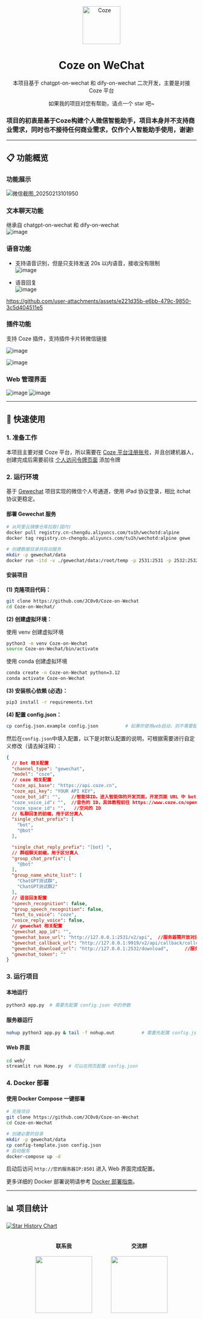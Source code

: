 <div align="center">
<img src="https://lf-coze-web-cdn.coze.cn/obj/coze-web-cn/obric/coze/favicon.1970.png" alt="Coze" width="100">
<h1>Coze on WeChat</h1>

本项目基于 chatgpt-on-wechat 和 dify-on-wechat 二次开发，主要是对接 Coze 平台

如果我的项目对您有帮助，请点一个 star 吧~
</div>


### 项目的初衷是基于Coze构建个人微信智能助手，项目本身并不支持商业需求，同时也不接待任何商业需求，仅作个人智能助手使用，谢谢!

---

## 📋 功能概览

### 功能展示
![微信截图_20250213101950](https://github.com/user-attachments/assets/aadf95b7-0291-4ff3-9f3d-1905e02eb93d)

### 文本聊天功能
继承自 chatgpt-on-wechat 和 dify-on-wechat  
![image](https://github.com/user-attachments/assets/96551277-dde1-4ccd-8cc6-418643cd9f83)

### 语音功能
- 支持语音识别，但是只支持发送 20s 以内语音，接收没有限制  
![image](https://github.com/user-attachments/assets/e72329ed-dc35-47d4-bf18-8d4d672bec77)

- 语音回复  
![image](https://github.com/user-attachments/assets/93625656-e77f-43d4-9cfb-dcdc7bc4abc4)

https://github.com/user-attachments/assets/e221d35b-e6bb-479c-9850-3c5d404511e5

### 插件功能
支持 Coze 插件，支持插件卡片转微信链接

![image](https://github.com/user-attachments/assets/738fd3b9-6be4-407f-a60c-aa995268535b)

![image](https://github.com/user-attachments/assets/56934c06-64fd-43bf-8522-535edd5edfb0)

### Web 管理界面
![image](https://github.com/user-attachments/assets/71638577-4a26-4138-ae03-e21e4c5435eb)
![image](https://github.com/user-attachments/assets/225c699f-569b-40cf-865f-c98c5ab790c7)

---

## 🚀 快速使用

### 1. 准备工作
本项目主要对接 Coze 平台，所以需要在 [Coze 平台注册账号](https://www.coze.cn/)，并且创建机器人，创建完成后需要前往 [个人访问令牌页面](https://www.coze.cn/open/oauth/pats) 添加令牌

### 2. 运行环境
基于 [Gewechat](https://github.com/Devo919/Gewechat) 项目实现的微信个人号通道，使用 iPad 协议登录，相比 itchat 协议更稳定。

#### 部署 Gewechat 服务

```bash
# 从阿里云镜像仓库拉取(国内)
docker pull registry.cn-chengdu.aliyuncs.com/tu1h/wechotd:alpine
docker tag registry.cn-chengdu.aliyuncs.com/tu1h/wechotd:alpine gewe

# 创建数据目录并启动服务
mkdir -p gewechat/data  
docker run -itd -v ./gewechat/data:/root/temp -p 2531:2531 -p 2532:2532 --restart=always --name=gewe gewe
```

#### 安装项目
**(1) 克隆项目代码：**

```bash
git clone https://github.com/JC0v0/Coze-on-Wechat
cd Coze-on-Wechat/
```
**(2) 创建虚拟环境：**

使用 venv 创建虚拟环境
```bash
python3 -m venv Coze-on-Wechat
source Coze-on-Wechat/bin/activate
```
使用 conda 创建虚拟环境

```bash
conda create -n Coze-on-Wechat python=3.12
conda activate Coze-on-Wechat
```

**(3) 安装核心依赖 (必选)：**

```bash
pip3 install -r requirements.txt
```
**(4) 配置 config.json：**

```bash
cp config.json.example config.json          # 如果你使用web启动，则不需要配置
```
然后在`config.json`中填入配置，以下是对默认配置的说明，可根据需要进行自定义修改（请去掉注释）：
 ```json
 {
   // Bot 相关配置
   "channel_type": "gewechat",
   "model": "coze",
   // coze 相关配置
   "coze_api_base": "https://api.coze.cn",
   "coze_api_key": "YOUR API KEY",
   "coze_bot_id": "",    //智能体ID。进入智能体的开发页面，开发页面 URL 中 bot 参数后的数字就是智能体ID。例如https://www.coze.cn/space/341****/bot/73428668*****，bot_id 为73428668*****。
   "coze_voice_id": "",  //音色的 ID，具体教程前往 https://www.coze.cn/open/docs/developer_guides/list_voices 查看
   "coze_space_id": "",   //空间的 ID
   // 私聊回复的前缀，用于区分真人
   "single_chat_prefix": [
     "bot",
     "@bot"
   ],
 
   "single_chat_reply_prefix": "[bot] ",
   // 群组聊天前缀，用于区分真人
   "group_chat_prefix": [
     "@bot"
   ],
   "group_name_white_list": [
     "ChatGPT测试群",
     "ChatGPT测试群2"
   ],
   // 语音回复配置
   "speech_recognition": false,
   "group_speech_recognition": false,
   "text_to_voice": "coze",
   "voice_reply_voice": false,
   // gewechat 相关配置
   "gewechat_app_id": "",
   "gewechat_base_url": "http://127.0.0.1:2531/v2/api",  //服务器需开放对应端口
   "gewechat_callback_url": "http://127.0.0.1:9919/v2/api/callback/collect",    //服务器需开放对应端口
   "gewechat_download_url": "http://127.0.0.1:2532/download",      //服务器需开放对应端口
   "gewechat_token": ""
 }
```

### 3. 运行项目

#### 本地运行
```bash
python3 app.py  # 需要先配置 config.json 中的参数
```

#### 服务器运行
```bash
nohup python3 app.py & tail -f nohup.out          # 需要先配置 config.json 中的参数
```

#### Web 界面
```bash
cd web/
streamlit run Home.py  # 可以在网页配置 config.json
```

### 4. Docker 部署

#### 使用 Docker Compose 一键部署

```bash
# 克隆项目
git clone https://github.com/JC0v0/Coze-on-Wechat
cd Coze-on-Wechat

# 创建必要的目录
mkdir -p gewechat/data
cp config-template.json config.json
# 启动服务
docker-compose up -d
```

启动后访问 `http://您的服务器IP:8501` 进入 Web 界面完成配置。



更多详细的 Docker 部署说明请参考 [Docker 部署指南](DOCKER_DEPLOY.md)。

---

## 📊 项目统计

[![Star History Chart](https://api.star-history.com/svg?repos=JC0v0/Coze-on-Wechat&type=Date)](https://star-history.com/#JC0v0/Coze-on-Wechat&Date)


<div align="center"> <div style="display: flex; justify-content: center; gap: 50px;"> <div> <h4>联系我</h4> <img src="https://github.com/user-attachments/assets/d61764ec-c975-4b34-96c3-96bef668d67a" width="150"> </div>
  
<div> <h4>交流群</h4> <img src="https://github.com/user-attachments/assets/32ade468-a053-45b9-bedc-5de85707d478" width="150"> </div> </div>

</div> 

